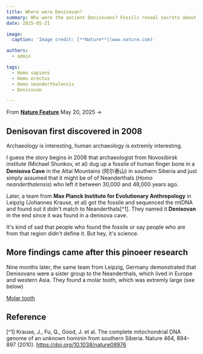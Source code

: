 ```yaml
---
title: Where were Denisovan?
summary: Who were the ancient Denisovans? Fossils reveal secrets about the mysterious humans
date: 2025-05-21

image:
  caption: 'Image credit: [**Nature**](www.nature.com)'

authors:
  - admin

tags:
  - Homo sapiens
  - Homo erectus
  - Homo neanderthalensis
  - Denisovan

---
```


From [**Nature Feature**](https://www.nature.com/articles/d41586-025-01549-3) May 20, 2025 ->

## Denisovan first discovered in 2008

Archaeology is interesting, human archaeology is extremly interesting.

I guess the story begins in 2008 that archaeologist from Novosibirsk institute (Michael Shunkov, et al) dug up a fossile of human finger bone in a **Denisova Cave** in the Altai Mountains (阿尔泰山) in southern Siberia and just simply assumed that it might be of of Neanderthals (*Homo neanderthalensis*) who left it between 30,000 and 48,000 years ago. 

Later, a team from **Max Planck Institute for Evolutionary Anthropology** in Leipzig (Johannes Krause, et al) got the fossile and sequenced the mtDNA and found out it didn't match to Neanderthals[^1]. They named it **Denisovan** in the end since it was found in a denisova cave. 

It's kind of sad that people who found the fossile or say people who are from that region didn't define it. But hey, it's science. 

## More findings came after this pinoeer research

Nine months later, the same team from Leipzig, Germany demonstrated that Denisovans were a sister group to the Neanderthals, which lived in Europe and western Asia. They found a molar tooth, which was extremly large (see below)   

[Molar tooth](d41586-025-01549-3_50986400.webp)











## Reference
[^1] Krause, J., Fu, Q., Good, J. et al. The complete mitochondrial DNA genome of an unknown hominin from southern Siberia. Nature 464, 894–897 (2010). https://doi.org/10.1038/nature08976
